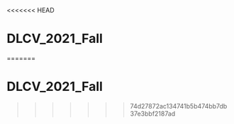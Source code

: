 <<<<<<< HEAD
# DLCV_2021_Fall
=======
# DLCV_2021_Fall
>>>>>>> 74d27872ac134741b5b474bb7db37e3bbf2187ad

